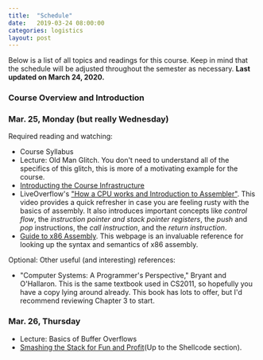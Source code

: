 ```yaml
---
title:  "Schedule"
date:   2019-03-24 08:00:00
categories: logistics
layout: post
---
```



Below is a list of all topics and readings for this course. Keep in mind
that the schedule will be adjusted throughout the semester as necessary.
**Last updated on March 24, 2020.**


### Course Overview and Introduction

### Mar. 25, Monday (but really Wednesday)


Required reading and watching:

 - Course Syllabus
 - Lecture: Old Man Glitch. You don't need to understand all of the specifics of this
   glitch, this is more of a motivating example for the course.  
 - [Introducting the Course Infrastructure](https://youtu.be/ncetH_pBTeg)
 - LiveOverflow's ["How a CPU works and Introduction to
   Assembler"](https://youtu.be/6jSKldt7Eqs). This video provides a quick
refresher in case you are feeling rusty with the basics of assembly. It also
introduces important concepts like *control flow*, the *instruction pointer and
stack pointer registers*, the *push* and *pop* instructions, the *call
instruction*, and the *return instruction*.    
 - [Guide to x86 Assembly][x86asm]. This webpage is an invaluable reference for
   looking up the syntax and semantics of x86 assembly. 


Optional: Other useful (and interesting) references:

 - "Computer Systems: A Programmer's Perspective," Bryant and O'Hallaron. This
   is the same textbook used in CS2011, so hopefully you have a copy lying
around already. This book has lots to offer, but I'd recommend reviewing
Chapter 3 to start.    



### Mar. 26, Thursday

 - Lecture: Basics of Buffer Overflows 
 - [Smashing the Stack for Fun and Profit][smashing](Up to the Shellcode section).


[x86asm]:http://www.cs.virginia.edu/~evans/cs216/guides/x86.html
[smashing]:/papers/stacksmashing.pdf




